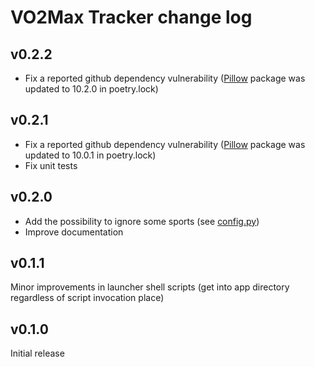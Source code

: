 # VO2Max Tracker change log

## v0.2.2

- Fix a reported github dependency vulnerability ([Pillow](https://pypi.org/project/Pillow/) package was updated to 10.2.0 in poetry.lock)

## v0.2.1

- Fix a reported github dependency vulnerability ([Pillow](https://pypi.org/project/Pillow/) package was updated to 10.0.1 in poetry.lock)
- Fix unit tests

## v0.2.0

- Add the possibility to ignore some sports (see [config.py](vo2max_tracker/config.py))
- Improve documentation

## v0.1.1

Minor improvements in launcher shell scripts (get into app directory regardless of script invocation place)

## v0.1.0

Initial release
